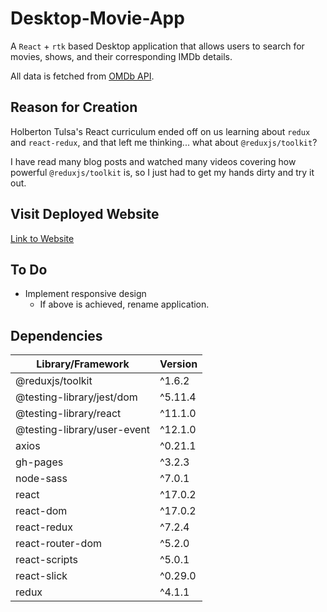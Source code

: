# Desktop-Movie-App

A ```React``` + ```rtk``` based Desktop application that allows users to search for movies, shows, and their corresponding IMDb details. 
  
All data is fetched from [OMDb API](https://www.omdbapi.com/).
  
## Reason for Creation
Holberton Tulsa's React curriculum ended off on us learning about ```redux``` and ```react-redux```, and that left me thinking... what about ```@reduxjs/toolkit```?
  
I have read many blog posts and watched many videos covering how powerful ```@reduxjs/toolkit``` is, so I just had to get my hands dirty and try it out.
  
## Visit Deployed Website
<a href="https://tayloradam1999.github.io/Desktop-Movie-App/">Link to Website</a>

## To Do
- Implement responsive design
  - If above is achieved, rename application.
  
## Dependencies
| Library/Framework             |  Version  |
| ----------------------------- | --------- | 
| @reduxjs/toolkit              |  ^1.6.2   |
| @testing-library/jest/dom     |  ^5.11.4  |
| @testing-library/react        |  ^11.1.0  |
| @testing-library/user-event   |  ^12.1.0  |
| axios                         |  ^0.21.1  |
| gh-pages                      |  ^3.2.3   |
| node-sass                     |  ^7.0.1   |
| react                         |  ^17.0.2  |
| react-dom                     |  ^17.0.2  |
| react-redux                   |  ^7.2.4   |
| react-router-dom              |  ^5.2.0   |
| react-scripts                 |  ^5.0.1   |
| react-slick                   |  ^0.29.0  |
| redux                         |  ^4.1.1   |
  
